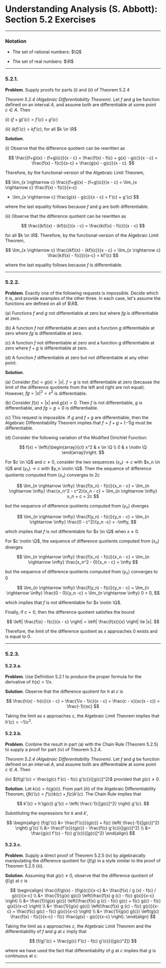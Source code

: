 Understanding Analysis (S. Abbott): Section 5.2 Exercises
=========================================================

--------------------------------------------------------------------------------------------
### Notation

* $\newcommand{\Q}{\mathbb{Q}}$
  The set of rational numbers: $\Q$

* $\newcommand{\R}{\mathbb{R}}$
  The set of real numbers: $\R$

--------------------------------------------------------------------------------------------
### 5.2.1.

__Problem__. Supply proofs for parts (i) and (ii) of Theorem 5.2.4

_Theorem 5.2.4 (Algebraic Differentiability Theorem)_. Let $f$ and $g$ be function defined
on an interval $A$, and assume both are differentiable at some point $c \in A$. Then

(i) $(f + g)'(c) = f'(c) + g'(c)$

(ii) $(kf)'(c) = kf'(c)$, for all $k \in \R$

__Solution__.

(i) Observe that the difference quotient can be rewritten as

$$
\frac{(f+g)(x) - (f+g)(c)}{x - c}
= \frac{f(x) - f(c) + g(x) - g(c)}{x - c}
= \frac{f(x) - f(c)}{x-c} + \frac{g(x) - g(c)}{x - c}.
$$

Therefore, by the functional-version of the Algebraic Limit Theorem,

$$
\lim_{x \rightarrow c} \frac{(f+g)(x) - (f+g)(c)}{x - c}
=   \lim_{x \rightarrow c} \frac{f(x) - f(c)}{x-c}
  + \lim_{x \rightarrow c} \frac{g(x) - g(c)}{x - c}
= f'(c) + g'(c)
$$

where the last equality follows because $f$ and $g$ are both differentiable.

(ii) Observe that the difference quotient can be rewritten as

$$
\frac{(kf)(x) - (kf)(c)}{x - c}
= \frac{k(f(x) - f(c)}{x - c}
$$

for all $k \in \R$. Therefore, by the functional-version of the Algebraic Limit Theorem,

$$
\lim_{x \rightarrow c} \frac{(kf)(x) - (kf)(c)}{x - c}
= \lim_{x \rightarrow c} \frac{k(f(x) - f(c))}{x-c}
= kf'(c)
$$

where the last equality follows because $f$ is differentiable.

--------------------------------------------------------------------------------------------
### 5.2.2.

__Problem__. Exactly one of the following requests is impossible. Decide which it is, and
provide examples of the other three. In each case, let's assume the functions are defined
on all of $\R$.

(a) Functions $f$ and $g$ not differentiable at zero but where $fg$ is differentiable at
    zero.

(b) A function $f$ not differentiable at zero and a function $g$ differentiable at zero
    where $fg$ is differentiable at zero.

(c) A function $f$ not differentiable at zero and a function $g$ differentiable at zero
    where $f + g$ is differentiable at zero.

(d) A function $f$ differentiable at zero but not differentiable at any other point.

__Solution__.

(a) Consider $f(x) = g(x) = |x|$. $f = g$ is not differentiable at zero (because the limit
of the difference quotients from the left and right are not equal). However,
$fg = |x|^2 = x^2$ is differentiable.

(b) Consider $f(x) = |x|$ and $g(x) = 0$. Then $f$ is not differentiable, $g$ is
differentiable, and $fg = g = 0$ is differentiable.

(c) This request is impossible. If $g$ and $f + g$ are differentiable, then the Algebraic
Differentiability Theorem implies that $f = f + g + (-1)g$ must be differentiable.

(d) Consider the following variation of the Modified Dirichlet Function:

$$
f(x)
= \left\{\begin{array}{cl}
    x^2 & x \in \Q \\
    0 & x \notin \Q
  \end{array}\right.
$$

For $c \in \Q$ and $c \ne 0$, consider the two sequences $(x_n) \rightarrow c$ with
$x_n \in \Q$ and $(y_n) \rightarrow c$ with $y_n \notin \Q$. Then the sequence of
difference quotients computed from $(x_n)$ converges to $2c$

$$
\lim_{n \rightarrow \infty} \frac{f(x_n) - f(c)}{x_n - c}
= \lim_{n \rightarrow \infty} \frac{x_n^2 - c^2}{x_n - c}
= \lim_{n \rightarrow \infty} x_n + c
= 2c
$$

but the sequence of difference quotients computed from $(y_n)$ diverges

$$
\lim_{n \rightarrow \infty} \frac{f(y_n) - f(c)}{y_n - c}
= \lim_{n \rightarrow \infty} \frac{0 - c^2}{y_n -c}
= -\infty,
$$

which implies that $f$ is not differentiable for $x \in \Q$ when $x \ne 0$.

For $c \notin \Q$, the sequence of difference quotients computed from $(x_n)$ diverges

$$
\lim_{n \rightarrow \infty} \frac{f(x_n) - f(c)}{x_n - c}
= \lim_{n \rightarrow \infty} \frac{x_n^2 - 0}{x_n - c}
= \infty
$$

but the sequence of difference quotients computed from $(y_n)$ converges to 0

$$
\lim_{n \rightarrow \infty} \frac{f(y_n) - f(c)}{y_n - c}
= \lim_{n \rightarrow \infty} \frac{0 - 0}{y_n -c}
= \lim_{n \rightarrow \infty} 0
= 0,
$$

which implies that $f$ is not differentiable for $x \notin \Q$.

Finally, if $c = 0$, then the difference quotient satisfies the bound

$$
\left| \frac{f(x) - f(c)}{x - c} \right|
= \left| \frac{f(x)}{x} \right|
\le |x|.
$$

Therefore, the limit of the difference quotient as $x$ approaches $0$ exists and is equal
to $0$.

--------------------------------------------------------------------------------------------
### 5.2.3.

#### 5.2.3.a.

__Problem__. Use Definition 5.2.1 to produce the proper formula for the derivative of
$h(x) = 1/x$.

__Solution__. Observe that the difference quotient for $h$ at $c$ is

$$
\frac{h(x) - h(c)}{x - c}
= \frac{1/x - 1/c}{x - c}
= \frac{c - x}{xc(x - c)}
= \frac{-1}{xc}
$$

Taking the limit as $x$ approaches $c$, the Algebraic Limit Theorem implies that
$h'(c) = -1/c^2$.

#### 5.2.3.b.

__Problem__. Conbine the result in part (a) with the Chain Rule (Theorem 5.2.5) to supply
a proof for part (iv) of Theorem 5.2.4.

_Theorem 5.2.4 (Algebraic Differentiability Theorem)_. Let $f$ and $g$ be function defined
on an interval $A$, and assume both are differentiable at some point $c \in A$. Then

(iv) $(f/g)'(c) = \frac{g(c) f'(c) - f(c) g'(c)}{[g(c)]^2}$ provided that $g(c) \ne 0$.

__Solution__. Let $k(x) = h(g(x))$. From part (iii) of the Algebraic Differentiability
Theorem,
$(fk)'(c) = f'(c) k(c) + f(c) k'(c)$. The Chain Rule implies that

$$
k'(c)
= h'(g(c)) g'(c)
= \left( \frac{-1}{[g(c)]^2} \right) g'(c).
$$

Substituting the expressions for $k$ and $k'$,

$$
\begin{align}
(f/g)'(c)
&= \frac{f'(c)}{g(c)} + f(c) \left( \frac{-1}{[g(c)]^2} \right) g'(c) \\
&= \frac{f'(c)}{g(c)} - \frac{f(c) g'(c)}{[g(c)]^2} \\
&= \frac{g(c) f'(c) - f(c) g'(c)}{[g(c)]^2}
\end{align}
$$

#### 5.2.3.c.

__Problem__. Supply a direct proof of Theorem 5.2.5 (iv) by algebraically manipulating the
difference quotient for $(f/g)$ in a style similar to the proof of Theorem 5.2.5 (iii).

__Solution__. Assuming that $g(c) \ne 0$, observe that the difference quotient of $(f/g)$
at $c$ is

$$
\begin{align}
\frac{(f/g)(x) - (f/g)(c)}{x-c}
&= \frac{f(x) / g (x) - f(c) / g(c)}{x-c} \\
&= \frac{1}{g(x) g(c)}
   \left(\frac{f(x) g (c) - f(c) g(x)}{x-c} \right) \\
&= \frac{1}{g(x) g(c)}
   \left(\frac{f(x) g (c) - f(c) g(c) + f(c) g(c) - f(c) g(x)}{x-c} \right) \\
&= \frac{1}{g(x) g(c)}
   \left(\frac{f(x) g (c) - f(c) g(c)}{x-c} + \frac{f(c) g(c) - f(c) g(x)}{x-c} \right) \\
&= \frac{1}{g(x) g(c)}
   \left(g(c) \frac{f(x) - f(c)}{x-c} - f(c) \frac{g(x) - g(c)}{x-c} \right).
\end{align}
$$

Taking the limit as $x$ approaches $c$, the Algebraic Limit Theorem and the
differentiability of $f$ and $g$ at $c$ imply that

$$
(f/g)'(c) = \frac{g(c) f'(c) - f(c) g'(c)}{[g(c)^2]}
$$

where we have used the fact that differentiability of $g$ at $c$ implies that $g$ is
continuous at $c$.

--------------------------------------------------------------------------------------------
